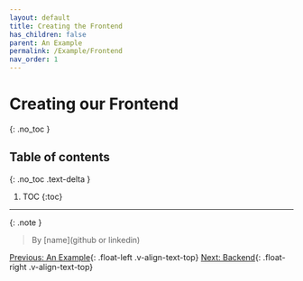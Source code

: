 ```yaml
---
layout: default
title: Creating the Frontend
has_children: false
parent: An Example
permalink: /Example/Frontend
nav_order: 1
---
```


# Creating our Frontend
{: .no_toc }

## Table of contents
{: .no_toc .text-delta }

1. TOC
{:toc}

---

{: .note }
> By [name](github or linkedin)

[Previous: An Example](Example/Example){: .float-left .v-align-text-top}
[Next: Backend](Example/Backend){: .float-right .v-align-text-top}
